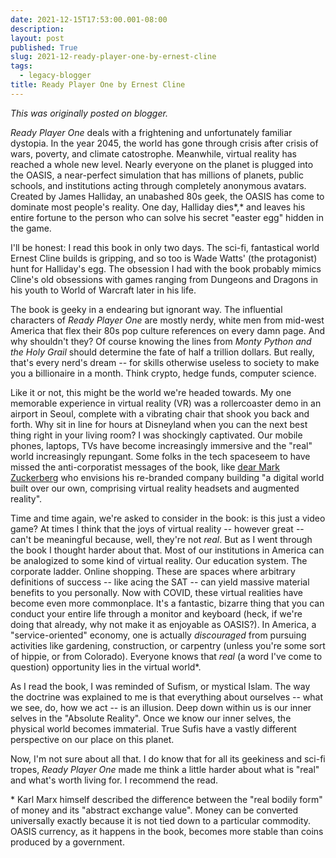 ```yaml
---
date: 2021-12-15T17:53:00.001-08:00
description: 
layout: post
published: True
slug: 2021-12-ready-player-one-by-ernest-cline
tags:
  - legacy-blogger
title: Ready Player One by Ernest Cline
---
```


*This was originally posted on blogger.*

*Ready Player One* deals with a frightening and unfortunately familiar dystopia. In the year 2045, the world has gone through crisis after crisis of wars, poverty, and climate catostrophe. Meanwhile, virtual reality has reached a whole new level. Nearly everyone on the planet is plugged into the OASIS, a near-perfect simulation that has millions of planets, public schools, and institutions acting through completely anonymous avatars. Created by James Halliday, an unabashed 80s geek, the OASIS has come to dominate most people's reality. One day, Halliday dies*,* and leaves his entire fortune to the person who can solve his secret "easter egg" hidden in the game.

I'll be honest: I read this book in only two days. The sci-fi, fantastical world Ernest Cline builds is gripping, and so too is Wade Watts' (the protagonist) hunt for Halliday's egg. The obsession I had with the book probably mimics Cline's old obsessions with games ranging from Dungeons and Dragons in his youth to World of Warcraft later in his life.  


The book is geeky in a endearing but ignorant way. The influential characters of *Ready Player One* are mostly nerdy, white men from mid-west America that flex their 80s pop culture references on every damn page. And why shouldn't they? Of course knowing the lines from *Monty Python and the Holy Grail* should determine the fate of half a trillion dollars. But really, that's every nerd's dream -- for skills otherwise useless to society to make you a billionaire in a month. Think crypto, hedge funds, computer science.

Like it or not, this might be the world we're headed towards. My one memorable experience in virtual reality (VR) was a rollercoaster
demo in an airport in Seoul, complete with a vibrating chair that shook
you back and forth. Why sit in line for hours at Disneyland when you can
the next best thing right in your living room? I was shockingly
captivated. Our mobile phones, laptops, TVs have become increasingly
immersive and the "real" world increasingly repungant. Some folks in the tech spaceseem to have missed the anti-corporatist messages of the book, like [dear Mark Zuckerberg](https://www.theguardian.com/technology/video/2021/oct/28/meta-mark-zuckerberg-announces-facebooks-new-name-video) who envisions his re-branded company building "a digital world built over our
own, comprising virtual reality headsets and augmented reality".    


Time and time again, we're asked to consider in the book: is this just a video game? At times I think that the joys of virtual reality -- however great -- can't be meaningful because, well, they're not *real*. But as I went through the book I thought harder about that. Most of our institutions in America can be analogized to some kind of virtual reality. Our education system. The corporate ladder. Online shopping. These are spaces where arbitrary definitions of success -- like acing the SAT -- can yield massive material benefits to you personally. Now with COVID, these virtual realities have become even more commonplace. It's a fantastic, bizarre thing that you can conduct your entire life through a monitor and keyboard (heck, if we're doing that already, why not make it as enjoyable as OASIS?). In America, a "service-oriented" economy, one is actually *discouraged* from pursuing activities like gardening, construction, or carpentry (unless you're some sort of hippie, or from Colorado). Everyone knows that *real* (a word I've come to question) opportunity lies in the virtual world\*.

As I read the book, I was reminded of Sufism, or mystical Islam. The way the doctrine was explained to me is that everything about ourselves -- what we see, do, how we act -- is an illusion. Deep down within us is our inner selves in the "Absolute Reality". Once we know our inner selves, the physical world becomes immaterial. True Sufis have a vastly different perspective on our place on this planet.  


Now, I'm not sure about all that. I do know that for all its geekiness and sci-fi tropes, *Ready Player One* made me think a little harder about what is "real" and what's worth living for. I recommend the read.  


\* Karl Marx himself described the difference between the "real bodily form" of money and its "abstract exchange value". Money can be converted universally exactly because it is not tied down to a particular commodity. OASIS currency, as it happens in the book, becomes more stable than coins produced by a government.  


